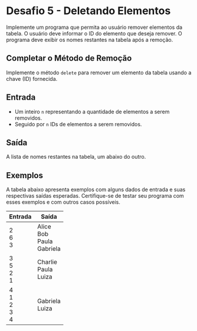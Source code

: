 # Desafio 5 - Deletando Elementos

Implemente um programa que permita ao usuário remover elementos da tabela. O usuário deve informar o ID do elemento que deseja remover. O programa deve exibir os nomes restantes na tabela após a remoção.

## Completar o Método de Remoção

Implemente o método `delete` para remover um elemento da tabela usando a chave (ID) fornecida.

## Entrada

- Um inteiro `n` representando a quantidade de elementos a serem removidos.
- Seguido por `n` IDs de elementos a serem removidos.

## Saída

A lista de nomes restantes na tabela, um abaixo do outro.

## Exemplos

A tabela abaixo apresenta exemplos com alguns dados de entrada e suas respectivas saídas esperadas. Certifique-se de testar seu programa com esses exemplos e com outros casos possíveis.

| Entrada               | Saída                             |
| --------------------- | --------------------------------- |
| 2<br>6<br>3           | Alice<br>Bob<br>Paula<br>Gabriela |
| 3<br>5<br>2<br>1      | Charlie<br>Paula<br>Luiza         |
| 4<br>1<br>2<br>3<br>4 | Gabriela<br>Luiza                 |
